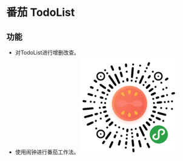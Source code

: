 # 番茄 TodoList
## 功能
- 对TodoList进行增删改查。
- 使用闹钟进行番茄工作法。
![image](https://github.com/Jiang12015/tomato_mini_program/blob/master/images/gh_789238b25663_258.jpg)
